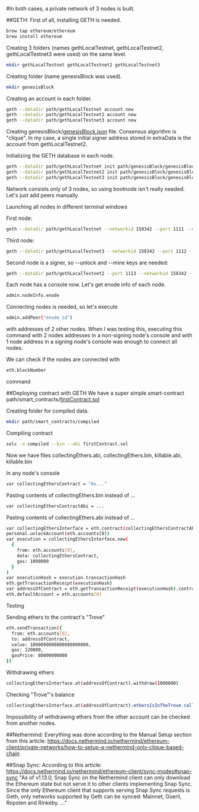 #In both cases, a private network of 3 nodes is built.

##GETH:
First of all, installing GETH is needed.

```sh
brew tap ethereum/ethereum 
brew install ethereum
```

Creating 3 folders (names gethLocalTestnet, gethLocalTestnet2, gethLocalTestnet3 were used) on the same level.
```sh
mkdir gethLocalTestnet gethLocalTestnet2 gethLocalTestnet3
```

Creating folder (name genesisBlock was used).
```sh
mkdir genesisBlock
```

Creating an account in each folder.
```sh
geth --datadir path/gethLocalTestnet account new
geth --datadir path/gethLocalTestnet2 account new
geth --datadir path/gethLocalTestnet3 account new
```

Creating genesisBlock/[genesisBlock.json](genesisBlock/genesisBlock.json) file. Consensus algorithm is "clique". In my case, a single initial signer address stored in extraData is the account from gethLocalTestnet2.

Initializing the GETH database in each node.
```sh
geth --datadir path/gethLocalTestnet init path/genesisBlock/genesisBlock.json
geth --datadir path/gethLocalTestnet2 init path/genesisBlock/genesisBlock.json
geth --datadir path/gethLocalTestnet3 init path/genesisBlock/genesisBlock.json
```

Network consists only of 3 nodes, so using bootnode isn't really needed. Let's just add peers manually.

Launching all nodes in different terminal windows

First node:
```sh
geth --datadir path/gethLocalTestnet --networkid 158342 --port 1111 --nodiscover console 2> /dev/null
```

Third node:
```sh
geth --datadir path/gethLocalTestnet3 --networkid 158342 --port 1112 --nodiscover console 2> /dev/null
```

Second node is a signer, so --unlock and --mine keys are needed:
```sh
geth --datadir path/gethLocalTestnet2 --port 1113 --networkid 158342 --unlock d7240B779899033EeffdeD2eB52283360FdAB7D9 --mine console 2> /dev/null
```

Each node has a console now. Let's get enode info of each node.
```sh
admin.nodeInfo.enode
```

Connecting nodes is needed, so let's execute
```sh
admin.addPeer("enode id")
```

with addresses of 2 other nodes. When I was testing this, executing this command with 2 nodes addresses in a non-signing node's console and with 1 node address in a signing node's console was enough to connect all nodes.

We can check if the nodes are connected with
```sh
eth.blockNumber
```
command



##Deploying contract with GETH
We have a super simple smart-contract path/smart_contracts/[firstContract.sol](smart_contracts/firstContract.sol)

Creating folder for compiled data.
```sh
mkdir path/smart_contracts/compiled
```

Compiling contract
```sh
solc -o compiled --bin --abi firstContract.sol
```

Now we have files collectingEthers.abi,	collectingEthers.bin, killable.abi, killable.bin

In any node's console 
```sh
var collectingEthersContract = "0x..."
```
Pasting contents of collectingEthers.bin instead of ...

```sh
var collectingEthersContractAbi = ...
```
Pasting contents of collectingEthers.abi instead of ...

```sh
var collectingEthersInterface = eth.contract(collectingEthersContractAbi)
personal.unlockAccount(eth.accounts[0])
var execution = collectingEthersInterface.new(
  {
    from: eth.accounts[0],
    data: collectingEthersContract,
    gas: 1000000
  }
)
var executionHash = execution.transactionHash
eth.getTransactionReceipt(executionHash)
var addressOfContract = eth.getTransactionReceipt(executionHash).contractAddress
eth.defaultAccount = eth.accounts[0]
```


Testing 

Sending ethers to the contract's "Trove"
```sh
eth.sendTransaction({
  from: eth.accounts[0],
  to: addressOfContract,
  value: 1000000000000000000000,
  gas: 120000,
  gasPrice: 80000000000
})
```

Withdrawing ethers
```sh
collectingEthersInterface.at(addressOfContract).withdraw(1000000)
```

Checking "Trove"'s balance
```sh
collectingEthersInterface.at(addressOfContract).ethersIsInTheTrove.call()
```

Impossibility of withdrawing ethers from the other account can be checked from another nodes.


##Nethermind:
Everything was done according to the Manual Setup section from this article: https://docs.nethermind.io/nethermind/ethereum-client/private-networks/how-to-setup-a-nethermind-only-clique-based-chain


##Snap Sync:
According to this article: https://docs.nethermind.io/nethermind/ethereum-client/sync-modes#snap-sync
"As of v1.13.0, Snap Sync on the Nethermind client can only download the Ethereum state but not serve it to other clients implementing Snap Sync. Since the only Ethereum client that supports serving Snap Sync requests is Geth, only networks supported by Geth can be synced: Mainnet, Goerli, Ropsten and Rinkeby. ..."
